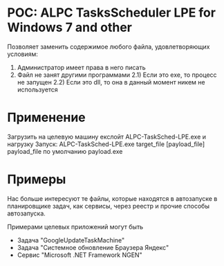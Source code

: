 # POC: ALPC TasksScheduler LPE for Windows 7 and other

Позволяет заменить содержимое любого файла, удовлетворяющих условиям:
  1) Администратор имеет права в него писать
  2) Файл не занят другими программами
    2.1) Если это exe, то процесс не запущен
    2.2) Если это dll, то она в данный момент никем не используется
 
# Применение

Загрузить на целевую машину екслойт ALPC-TaskSched-LPE.exe и нагрузку
Запуск:
  ALPC-TaskSched-LPE.exe target_file [payload_file]
payload_file по умолчанию payload.exe

# Примеры
Нас больше интересуют те файлы, которые находятся в автозапуске в планировщике задач, как сервисы, через реестр и прочие способы автозапуска.

Примерами целевых приложений могут быть
  - Задача "GoogleUpdateTaskMachine"
  - Задача "Системное обновление Браузера Яндекс"
  - Сервис "Microsoft .NET Framework NGEN"
  
  
 
